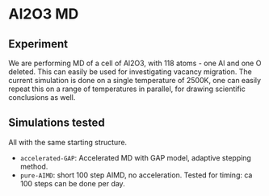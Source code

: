 # Al2O3 MD

## Experiment
We are performing MD of a cell of Al2O3, with 118 atoms - one Al and one O deleted. This can easily be used for 
investigating vacancy migration. The current simulation is done on a single temperature of 2500K, one can easily repeat 
this on a range of temperatures in parallel, for drawing scientific conclusions as well. 

## Simulations tested

All with the same starting structure.

- `accelerated-GAP`: Accelerated MD with GAP model, adaptive stepping method.
- `pure-AIMD`: short 100 step AIMD, no acceleration. Tested for timing: ca 100 steps can be done per day.
